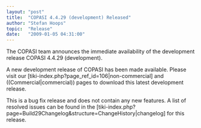 ```yaml
---
layout: "post"
title:  "COPASI 4.4.29 (development) Released"
author: "Stefan Hoops"
topic:  "Release"
date:   "2009-01-05 04:31:00"
---
```


The COPASI team announces the immediate availability of the development release COPASI 4.4.29 (development).

A new development release of COPASI has been made available. Please visit our [tiki-index.php?page_ref_id=106|non-commercial]  and ((Commercial|commercial)) pages to download this latest development release.

This is a bug fix release and does not contain any new features. A list of resolved issues can be found in the [tiki-index.php?page=Build29Changelog&structure=ChangeHistory|changelog] for this release.

